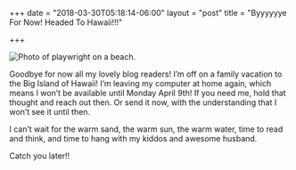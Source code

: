+++
date = "2018-03-30T05:18:14-06:00"
layout = "post"
title = "Byyyyyye For Now! Headed To Hawaii!!!"

+++

![Photo of playwright on a beach.](/images/hawaii.jpg)

Goodbye for now all my lovely blog readers! I’m off on a family vacation to the Big Island of Hawaii! I’m leaving my computer at home again, which means I won’t be available until Monday April 9th! If you need me, hold that thought and reach out then. Or send it now, with the understanding that I won’t see it until then.

I can’t wait for the warm sand, the warm sun, the warm water, time to read and think, and time to hang with my kiddos and awesome husband.

Catch you later!!